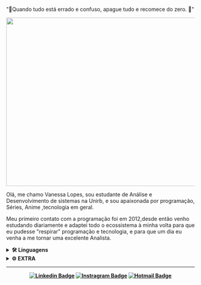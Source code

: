 <p>"💖Quando tudo está errado e confuso, apague tudo e recomece do zero. 💖"</p>
</blockquote>
<p><a target="_blank" rel="noopener noreferrer" href="https://github.com/NeuVanessa/Master/meugit.gif"><img src="https://github.com/NeuVanessa/Master/meugit.gif" width="700" height="450" style="max-width:100%;"></a></p>
<p>Olá, me chamo Vanessa Lopes, sou estudante de Análise e Desenvolvimento de sistemas na Unirb, e sou apaixonada por programação, Séries, Anime ,tecnologia em geral.</p>
<p>Meu primeiro contato com a programação foi em 2012,desde então venho estudando diariamente e adaptei todo o ecossistema à minha volta para que eu pudesse "respirar" programação e tecnologia, e para que um dia eu venha a me tornar uma excelente Analista.</p>
<details>
<summary>
  <strong><g-emoji class="g-emoji" alias="hammer_and_wrench" fallback-src="https://github.githubassets.com/images/icons/emoji/unicode/1f6e0.png">🛠</g-emoji> Linguagens <strong>
</strong></strong></summary><strong><strong>
<ul>
<li><a target="_blank" rel="noopener noreferrer" href="https://camo.githubusercontent.com/096f44592614aca8eb77c5d382d01fb43150efa7395ab80d88978b12df6c3790/68747470733a2f2f696d672e736869656c64732e696f2f62616467652f2d48544d4c352d3036303630363f7374796c653d666c6174266c6f676f3d68746d6c35"><img src="https://camo.githubusercontent.com/096f44592614aca8eb77c5d382d01fb43150efa7395ab80d88978b12df6c3790/68747470733a2f2f696d672e736869656c64732e696f2f62616467652f2d48544d4c352d3036303630363f7374796c653d666c6174266c6f676f3d68746d6c35" alt="HTML5" data-canonical-src="https://img.shields.io/badge/-HTML5-060606?style=flat&amp;logo=html5" style="max-width:100%;"></a></li>
<li><a target="_blank" rel="noopener noreferrer" href="https://camo.githubusercontent.com/02bc22505dd28fb2b0a60c2eb6efeafeb879c653cb795ca85147dc199e3425d7/68747470733a2f2f696d672e736869656c64732e696f2f62616467652f2d435353332d3036303630363f7374796c653d666c6174266c6f676f3d63737333"><img src="https://camo.githubusercontent.com/02bc22505dd28fb2b0a60c2eb6efeafeb879c653cb795ca85147dc199e3425d7/68747470733a2f2f696d672e736869656c64732e696f2f62616467652f2d435353332d3036303630363f7374796c653d666c6174266c6f676f3d63737333" alt="CSS3" data-canonical-src="https://img.shields.io/badge/-CSS3-060606?style=flat&amp;logo=css3" style="max-width:100%;"></a></li>
<li><a target="_blank" rel="noopener noreferrer" href="https://camo.githubusercontent.com/3ceef704ce9f0cb841d810443c7d18c8d81d97a865b65d1cd9f534431e15548e/68747470733a2f2f696d672e736869656c64732e696f2f62616467652f2d4a6176615363726970742d3036303630363f7374796c653d666c6174266c6f676f3d6a617661736372697074"><img src="https://camo.githubusercontent.com/3ceef704ce9f0cb841d810443c7d18c8d81d97a865b65d1cd9f534431e15548e/68747470733a2f2f696d672e736869656c64732e696f2f62616467652f2d4a6176615363726970742d3036303630363f7374796c653d666c6174266c6f676f3d6a617661736372697074" alt="JavaScript" data-canonical-src="https://img.shields.io/badge/-JavaScript-060606?style=flat&amp;logo=javascript" style="max-width:100%;"></a></li>
<li><a target="_blank" rel="noopener noreferrer" href="https://camo.githubusercontent.com/535b73d3388642cfd783d038f061cae51498da08c94f80b69944a688051585bd/68747470733a2f2f696d672e736869656c64732e696f2f62616467652f2d4a6176612d3036303630363f7374796c653d666c6174266c6f676f3d4a617661"><img src="https://camo.githubusercontent.com/535b73d3388642cfd783d038f061cae51498da08c94f80b69944a688051585bd/68747470733a2f2f696d672e736869656c64732e696f2f62616467652f2d4a6176612d3036303630363f7374796c653d666c6174266c6f676f3d4a617661" alt="Java" data-canonical-src="https://img.shields.io/badge/-Java-060606?style=flat&amp;logo=Java" style="max-width:100%;"></a></li>
<li><a target="_blank" rel="noopener noreferrer" href="https://camo.githubusercontent.com/336e6e3ee23550ba20d8893062f07535813bd396513bc510bab4cfa8bd44e9bc/68747470733a2f2f696d672e736869656c64732e696f2f62616467652f2d506f727475676f6c2d3036303630363f7374796c653d666c6174266c6f676f3d506f727475676f6c"><img src="https://camo.githubusercontent.com/336e6e3ee23550ba20d8893062f07535813bd396513bc510bab4cfa8bd44e9bc/68747470733a2f2f696d672e736869656c64732e696f2f62616467652f2d506f727475676f6c2d3036303630363f7374796c653d666c6174266c6f676f3d506f727475676f6c" alt="Portugol" data-canonical-src="https://img.shields.io/badge/-Portugol-060606?style=flat&amp;logo=Portugol" style="max-width:100%;"></a></li>
<li><a target="_blank" rel="noopener noreferrer" href="https://camo.githubusercontent.com/336e6e3ee23550ba20d8893062f07535813bd396513bc510bab4cfa8bd44e9bc/68747470733a2f2f696d672e736869656c64732e696f2f62616467652f2d506f727475676f6c2d3036303630363f7374796c653d666c6174266c6f676f3d506f727475676f6c"><img src="https://camo.githubusercontent.com/336e6e3ee23550ba20d8893062f07535813bd396513bc510bab4cfa8bd44e9bc/68747470733a2f2f696d672e736869656c64732e696f2f62616467652f2d506f727475676f6c2d3036303630363f7374796c653d666c6174266c6f676f3d506f727475676f6c" alt="Portugol" data-canonical-src="https://img.shields.io/badge/-Portugol-060606?style=flat&amp;logo=Portugol" style="max-width:100%;"></a></li>


</ul>
</strong></strong></details><strong><strong>
<details>
<summary>
  <strong><g-emoji class="g-emoji" alias="gear" fallback-src="https://github.githubassets.com/images/icons/emoji/unicode/2699.png">⚙</g-emoji> EXTRA</strong>
</summary>
<ul>
<li><a target="_blank" rel="noopener noreferrer" href="https://camo.githubusercontent.com/aa974410057c5ae9a0523af3cd4f3e3f7cdeb353f0e755643f2bc8a71a621028/68747470733a2f2f696d672e736869656c64732e696f2f62616467652f2d4e6f64652d3036303630363f7374796c653d666c6174266c6f676f3d4e6f6465"><img src="https://camo.githubusercontent.com/aa974410057c5ae9a0523af3cd4f3e3f7cdeb353f0e755643f2bc8a71a621028/68747470733a2f2f696d672e736869656c64732e696f2f62616467652f2d4e6f64652d3036303630363f7374796c653d666c6174266c6f676f3d4e6f6465" alt="Node" data-canonical-src="https://img.shields.io/badge/-Node-060606?style=flat&amp;logo=Node" style="max-width:100%;"></a></li>
<li><a target="_blank" rel="noopener noreferrer" href="https://camo.githubusercontent.com/2a5e505aba9044be089527611b9d60dd8af658f455085b73f81552901dcacec5/68747470733a2f2f696d672e736869656c64732e696f2f62616467652f2d52656163742d3036303630363f7374796c653d666c6174266c6f676f3d5265616374"><img src="https://camo.githubusercontent.com/2a5e505aba9044be089527611b9d60dd8af658f455085b73f81552901dcacec5/68747470733a2f2f696d672e736869656c64732e696f2f62616467652f2d52656163742d3036303630363f7374796c653d666c6174266c6f676f3d5265616374" alt="React" data-canonical-src="https://img.shields.io/badge/-React-060606?style=flat&amp;logo=React" style="max-width:100%;"></a></li>
<li><a target="_blank" rel="noopener noreferrer" href="https://camo.githubusercontent.com/e1dde87356fbc335fe39956c7be3ade5fd514adaca4a888607db24353404d74e/68747470733a2f2f696d672e736869656c64732e696f2f62616467652f2d4769742d3036303630363f7374796c653d666c6174266c6f676f3d676974"><img src="https://camo.githubusercontent.com/e1dde87356fbc335fe39956c7be3ade5fd514adaca4a888607db24353404d74e/68747470733a2f2f696d672e736869656c64732e696f2f62616467652f2d4769742d3036303630363f7374796c653d666c6174266c6f676f3d676974" alt="Git" data-canonical-src="https://img.shields.io/badge/-Git-060606?style=flat&amp;logo=git" style="max-width:100%;"></a></li>
<li><a target="_blank" rel="noopener noreferrer" href="https://camo.githubusercontent.com/31bc3ebce6f07fade37922fb69299eb52afb6e0f3acdef81eb050ecbf0cd4733/68747470733a2f2f696d672e736869656c64732e696f2f62616467652f2d4769744875622d3036303630363f7374796c653d666c6174266c6f676f3d476974487562"><img src="https://camo.githubusercontent.com/31bc3ebce6f07fade37922fb69299eb52afb6e0f3acdef81eb050ecbf0cd4733/68747470733a2f2f696d672e736869656c64732e696f2f62616467652f2d4769744875622d3036303630363f7374796c653d666c6174266c6f676f3d476974487562" alt="GitHub" data-canonical-src="https://img.shields.io/badge/-GitHub-060606?style=flat&amp;logo=GitHub" style="max-width:100%;"></a></li>
<li><a target="_blank" rel="noopener noreferrer" href="https://camo.githubusercontent.com/8967990bec828e2176208e5710b68f88ba04f23ae007c5977f6dfebeb0e6b6bf/68747470733a2f2f696d672e736869656c64732e696f2f62616467652f2d4669676d612d3036303630363f7374796c653d666c6174266c6f676f3d4669676d61"><img src="https://camo.githubusercontent.com/8967990bec828e2176208e5710b68f88ba04f23ae007c5977f6dfebeb0e6b6bf/68747470733a2f2f696d672e736869656c64732e696f2f62616467652f2d4669676d612d3036303630363f7374796c653d666c6174266c6f676f3d4669676d61" alt="Figma" data-canonical-src="https://img.shields.io/badge/-Figma-060606?style=flat&amp;logo=Figma" style="max-width:100%;"></a></li>
<li><a target="_blank" rel="noopener noreferrer" href="https://camo.githubusercontent.com/d5041fdf2da9bed3fa98dfc7ba5fb68d7db2de17b5d3ab0e1b21375a4b0fdf51/68747470733a2f2f696d672e736869656c64732e696f2f62616467652f2d50686f746f53686f702d3036303630363f7374796c653d666c6174266c6f676f3d50686f746f53686f70"><img src="https://camo.githubusercontent.com/d5041fdf2da9bed3fa98dfc7ba5fb68d7db2de17b5d3ab0e1b21375a4b0fdf51/68747470733a2f2f696d672e736869656c64732e696f2f62616467652f2d50686f746f53686f702d3036303630363f7374796c653d666c6174266c6f676f3d50686f746f53686f70" alt="PhotoShop" data-canonical-src="https://img.shields.io/badge/-PhotoShop-060606?style=flat&amp;logo=PhotoShop" style="max-width:100%;"></a></li>
<li><a target="_blank" rel="noopener noreferrer" href="https://camo.githubusercontent.com/4ad4f8b2faf84301326a1e7db121b81f3a6cf0bb319f6ff822bc13b0260cec99/68747470733a2f2f696d672e736869656c64732e696f2f62616467652f2d476f6f676c654144532d3036303630363f7374796c653d666c6174266c6f676f3d476f6f676c65414453"><img src="https://camo.githubusercontent.com/4ad4f8b2faf84301326a1e7db121b81f3a6cf0bb319f6ff822bc13b0260cec99/68747470733a2f2f696d672e736869656c64732e696f2f62616467652f2d476f6f676c654144532d3036303630363f7374796c653d666c6174266c6f676f3d476f6f676c65414453" alt="GoogleADS" data-canonical-src="https://img.shields.io/badge/-GoogleADS-060606?style=flat&amp;logo=GoogleADS" style="max-width:100%;"></a></li>
</ul>
</details>
<hr>
<div align="center">
<p><a href="https://www.linkedin.com/in/vanessa-lopes-798077128" rel="nofollow"><img src="https://camo.githubusercontent.com/472c4dce26b3fd1f5cbad488ecbd945d17aa24b1fc5340adfe0af560470c3ec6/68747470733a2f2f696d672e736869656c64732e696f2f62616467652f2d4c696e6b6564496e2d3036303630363f7374796c653d666c6174266c6162656c436f6c6f723d304430443044266c6f676f3d4c696e6b6564696e26436f6c6f723d7768697465" alt="Linkedin Badge" data-canonical-src="https://img.shields.io/badge/-LinkedIn-060606?style=flat&amp;labelColor=0D0D0D&amp;logo=Linkedin&amp;Color=white" style="max-width:100%;"></a>
<a href="https://instagram.com/lops_n?igshid=18z5t37bme6y0" rel="nofollow"><img src="https://camo.githubusercontent.com/fc5cbded607aaba05322f88750a188a1c09888399f8b7c27fae4680bc39bc81d/68747470733a2f2f696d672e736869656c64732e696f2f62616467652f2d496e7374616772616d2d3036303630363f7374796c653d666c6174266c6162656c436f6c6f723d304430443044266c6f676f3d696e7374616772616d266c6f676f436f6c6f723d7768697465" alt="Instragram Badge" data-canonical-src="https://img.shields.io/badge/-Instagram-060606?style=flat&amp;labelColor=0D0D0D&amp;logo=instagram&amp;logoColor=white" style="max-width:100%;"></a>
<a href="mailto:vanessasamira1996@gmail.com"><img src="https://camo.githubusercontent.com/249ed41682389b42a76566b7664a82269553461953f657c8345f215f430a0fa1/68747470733a2f2f696d672e736869656c64732e696f2f62616467652f2d486f746d61696c2d3036303630363f7374796c653d666c6174266c6162656c436f6c6f723d304430443044266c6f676f3d4d6963726f736f66742d4f75746c6f6f6b26436f6c6f723d7768697465" alt="Hotmail Badge" data-canonical-src="https://img.shields.io/badge/-Hotmail-060606?style=flat&amp;labelColor=0D0D0D&amp;logo=Microsoft-Outlook&amp;Color=white" style="max-width:100%;"></a></p>
</div>
</strong></strong></article>
      </div>
  </div>


